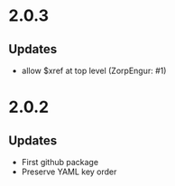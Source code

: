 # 2.0.3

## Updates

* allow $xref at top level (ZorpEngur: #1)

# 2.0.2

## Updates

* First github package
* Preserve YAML key order

